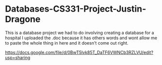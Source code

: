 Databases-CS331-Project-Justin-Dragone
======================================

This is a database project we had to do involving creating a database for a hospital I uploaded the .doc because it has others words and wont allow me to paste the whole thing in here and it doesn't come out right.


https://docs.google.com/file/d/0BwT5lvk85T_DaTF6VWNCb3RZLVU/edit?usp=sharing
